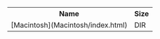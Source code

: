 <table>
<tr><th>Name</th><th>Size</th></tr>
<tr><td>
[Macintosh](Macintosh/index.html)
</td><td>DIR</td></tr>
</table>
